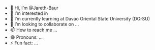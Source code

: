 - 👋 Hi, I’m @Jareth-Baur
- 👀 I’m interested in 
- 🌱 I’m currently learning at Davao Oriental State University (DOrSU)
- 💞️ I’m looking to collaborate on ...
- 📫 How to reach me ...
- 😄 Pronouns: ...
- ⚡ Fun fact: ...

<!---
Jareth-Baur/Jareth-Baur is a ✨ special ✨ repository because its `README.md` (this file) appears on your GitHub profile.
You can click the Preview link to take a look at your changes.
--->
